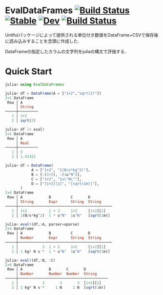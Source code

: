 # EvalDataFrames [![Build Status](https://github.com/michikawa07/EvalDataFrames.jl/actions/workflows/CI.yml/badge.svg?branch=main)](https://github.com/michikawa07/EvalDataFrames.jl/actions/workflows/CI.yml?query=branch%3Amain) [![Stable](https://img.shields.io/badge/docs-stable-blue.svg)](https://michikawa07.github.io/EvalDataFrames.jl/stable/) [![Dev](https://img.shields.io/badge/docs-dev-blue.svg)](https://michikawa07.github.io/EvalDataFrames.jl/dev/) [![Build Status](https://travis-ci.com/michikawa07/EvalDataFrames.jl.svg?branch=main)](https://travis-ci.com/michikawa07/EvalDataFrames.jl)


Unitfulパッケージによって提供される単位付き数値をDataFrame+CSVで保存後に読み込みすることを念頭に作成した.

DataFrameの指定したカラムの文字列をjuliaの構文で評価する．

# Quick Start

```julia
julia> using EvalDataFrames

julia> df = DataFrame(A = ["1+2","sqrt(2)"])
2×1 DataFrame
 Row │ A       
     │ String  
─────┼─────────
   1 │ 1+2
   2 │ sqrt(2)

julia> df |> eval!
2×1 DataFrame
 Row │ A       
     │ Real    
─────┼─────────
   1 │ 3
   2 │ 1.41421
```

```julia
julia> df = DataFrame(
			A = ["1+2", "1(N/s*kg^2)"],
			B = [:(1+2), :(1u"N")],
			C = ["1+2", "1u\"N\""],
			D = ["[1+2][1]", "[sqrt(1m)]"],
       )
2×4 DataFrame
 Row │ A            B         C       D
     │ String       Expr      String  String     
─────┼───────────────────────────────────────────
   1 │ 1+2          1 + 2     1+2     [1+2][1]
   2 │ 1(N/s*kg^2)  1 * u"N"  1u"N"   [sqrt(1m)]

julia> eval!(df,:A, parser=uparse)
2×4 DataFrame
 Row │ A            B         C       D
     │ Number       Expr      String  String     
─────┼───────────────────────────────────────────
   1 │           3  1 + 2     1+2     [1+2][1]
   2 │ 1 kg² N s⁻¹  1 * u"N"  1u"N"   [sqrt(1m)]

julia> eval!(df,:B, :C)
2×4 DataFrame
 Row │ A            B       C       D
     │ Number       Number  Number  String     
─────┼─────────────────────────────────────────
   1 │           3       3       3  [1+2][1]
   2 │ 1 kg² N s⁻¹     1 N     1 N  [sqrt(1m)]	
```